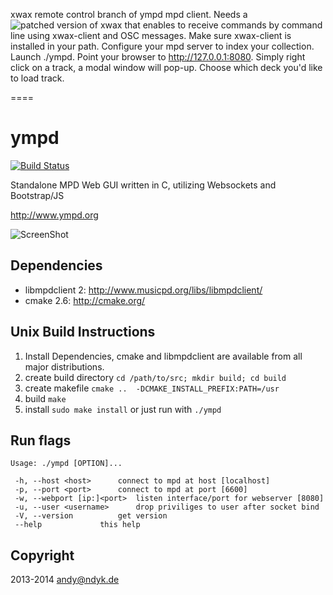 xwax remote control branch of ympd mpd client.
Needs a ![patched version of xwax](https://github.com/oligau/xwax-1.5-osc) that enables to receive commands by command line using xwax-client and OSC messages.
Make sure xwax-client is installed in your path. Configure your mpd server to index your collection. Launch ./ympd. Point your browser to http://127.0.0.1:8080. Simply right click on a track, a modal window will pop-up. Choose which deck you'd like to load track.

====

ympd
====
[![Build Status](http://ci.ympd.org/github.com/notandy/ympd/status.svg)](https://ci.ympd.org/github.com/notandy/ympd)

Standalone MPD Web GUI written in C, utilizing Websockets and Bootstrap/JS


http://www.ympd.org

![ScreenShot](http://www.ympd.org/assets/ympd_github.png)

Dependencies
------------
 - libmpdclient 2: http://www.musicpd.org/libs/libmpdclient/
 - cmake 2.6: http://cmake.org/

Unix Build Instructions
-----------------------

1. Install Dependencies, cmake and libmpdclient are available from all major distributions.
2. create build directory ```cd /path/to/src; mkdir build; cd build```
3. create makefile ```cmake ..  -DCMAKE_INSTALL_PREFIX:PATH=/usr```
4. build ```make```
5. install ```sudo make install``` or just run with ```./ympd```

Run flags
---------
```
Usage: ./ympd [OPTION]...

 -h, --host <host>      connect to mpd at host [localhost]
 -p, --port <port>      connect to mpd at port [6600]
 -w, --webport [ip:]<port>  listen interface/port for webserver [8080]
 -u, --user <username>      drop priviliges to user after socket bind
 -V, --version          get version
 --help             this help
```


Copyright
---------

2013-2014 <andy@ndyk.de>
